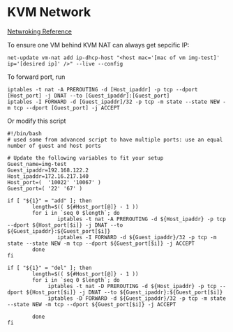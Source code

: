 # KVM Network
[Netwroking Reference](http://wiki.libvirt.org/page/Networking#NAT_forwarding_.28aka_.22virtual_networks.22.29)

To ensure one VM behind KVM NAT can always get sepcific IP:
````
net-update vm-nat add ip-dhcp-host "<host mac='[mac of vm img-test]' ip='[desired ip]' />" --live --config
```` 

To forward port, run
````
iptables -t nat -A PREROUTING -d [Host_ipaddr] -p tcp --dport [Host_port] -j DNAT --to [Guest_ipaddr]:[Guest_port]
iptables -I FORWARD -d [Guest_ipaddr]/32 -p tcp -m state --state NEW -m tcp --dport [Guest_port] -j ACCEPT
````

Or modify this script
````
#!/bin/bash
# used some from advanced script to have multiple ports: use an equal number of guest and host ports

# Update the following variables to fit your setup
Guest_name=img-test
Guest_ipaddr=192.168.122.2
Host_ipaddr=172.16.217.140
Host_port=(  '10022' '10067' )
Guest_port=( '22' '67' )

if [ "${1}" = "add" ]; then
        length=$(( ${#Host_port[@]} - 1 ))
        for i in `seq 0 $length`; do
                iptables -t nat -A PREROUTING -d ${Host_ipaddr} -p tcp --dport ${Host_port[$i]} -j DNAT --to ${Guest_ipaddr}:${Guest_port[$i]}
                iptables -I FORWARD -d ${Guest_ipaddr}/32 -p tcp -m state --state NEW -m tcp --dport ${Guest_port[$i]} -j ACCEPT
        done
fi

if [ "${1}" = "del" ]; then
        length=$(( ${#Host_port[@]} - 1 ))
        for i in `seq 0 $length`; do
             iptables -t nat -D PREROUTING -d ${Host_ipaddr} -p tcp --dport ${Host_port[$i]} -j DNAT --to ${Guest_ipaddr}:${Guest_port[$i]}
             iptables -D FORWARD -d ${Guest_ipaddr}/32 -p tcp -m state --state NEW -m tcp --dport ${Guest_port[$i]} -j ACCEPT

        done
fi
````


